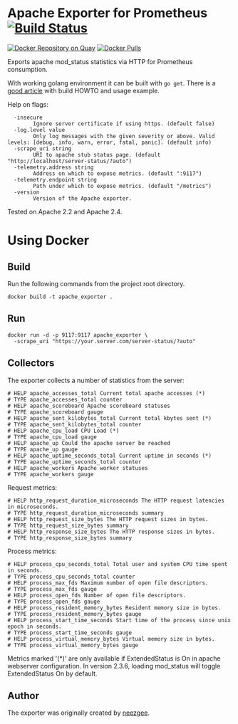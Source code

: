 # Apache Exporter for Prometheus [![Build Status][buildstatus]][circleci]

[![Docker Repository on Quay](https://quay.io/repository/Lusitaniae/apache-exporter/status)][quay]
[![Docker Pulls](https://img.shields.io/docker/pulls/lusotycoon/apache-exporter.svg?maxAge=604800)][hub]

Exports apache mod_status statistics via HTTP for Prometheus consumption.

With working golang environment it can be built with `go get`.  There is a [good article](https://machineperson.github.io/monitoring/2016/01/04/exporting-apache-metrics-to-prometheus.html) with build HOWTO and usage example.

Help on flags:

```
  -insecure
    	Ignore server certificate if using https. (default false)
  -log.level value
    	Only log messages with the given severity or above. Valid levels: [debug, info, warn, error, fatal, panic]. (default info)
  -scrape_uri string
    	URI to apache stub status page. (default "http://localhost/server-status/?auto")
  -telemetry.address string
    	Address on which to expose metrics. (default ":9117")
  -telemetry.endpoint string
    	Path under which to expose metrics. (default "/metrics")
  -version
    	Version of the Apache exporter.
```

Tested on Apache 2.2 and Apache 2.4.

# Using Docker

## Build

Run the following commands from the project root directory.

```
docker build -t apache_exporter .
```

## Run

```
docker run -d -p 9117:9117 apache_exporter \
  -scrape_uri "https://your.server.com/server-status/?auto"
```

## Collectors

The exporter collects a number of statistics from the server:

```
# HELP apache_accesses_total Current total apache accesses (*)
# TYPE apache_accesses_total counter
# HELP apache_scoreboard Apache scoreboard statuses
# TYPE apache_scoreboard gauge
# HELP apache_sent_kilobytes_total Current total kbytes sent (*)
# TYPE apache_sent_kilobytes_total counter
# HELP apache_cpu_load CPU Load (*)
# TYPE apache_cpu_load gauge
# HELP apache_up Could the apache server be reached
# TYPE apache_up gauge
# HELP apache_uptime_seconds_total Current uptime in seconds (*)
# TYPE apache_uptime_seconds_total counter
# HELP apache_workers Apache worker statuses
# TYPE apache_workers gauge
```

Request metrics:

```
# HELP http_request_duration_microseconds The HTTP request latencies in microseconds.
# TYPE http_request_duration_microseconds summary
# HELP http_request_size_bytes The HTTP request sizes in bytes.
# TYPE http_request_size_bytes summary
# HELP http_response_size_bytes The HTTP response sizes in bytes.
# TYPE http_response_size_bytes summary
```

Process metrics:

```
# HELP process_cpu_seconds_total Total user and system CPU time spent in seconds.
# TYPE process_cpu_seconds_total counter
# HELP process_max_fds Maximum number of open file descriptors.
# TYPE process_max_fds gauge
# HELP process_open_fds Number of open file descriptors.
# TYPE process_open_fds gauge
# HELP process_resident_memory_bytes Resident memory size in bytes.
# TYPE process_resident_memory_bytes gauge
# HELP process_start_time_seconds Start time of the process since unix epoch in seconds.
# TYPE process_start_time_seconds gauge
# HELP process_virtual_memory_bytes Virtual memory size in bytes.
# TYPE process_virtual_memory_bytes gauge
```

Metrics marked '(*)' are only available if ExtendedStatus is On in apache webserver configuration. In version 2.3.6, loading mod_status will toggle ExtendedStatus On by default.

## Author

The exporter was originally created by [neezgee](https://github.com/neezgee).


[buildstatus]: https://circleci.com/gh/Lusitaniae/apache_exporter/tree/master.svg?style=shield
[quay]: https://quay.io/repository/Lusitaniae/apache-exporter
[circleci]: https://circleci.com/gh/Lusitaniae/apache_exporter
[hub]: https://hub.docker.com/r/lusotycoon/apache-exporter/
